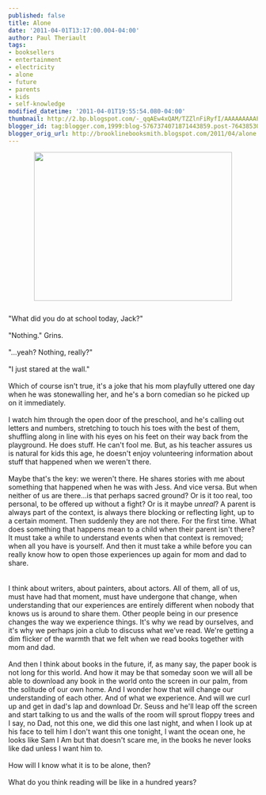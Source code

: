 ```yaml
---
published: false
title: Alone
date: '2011-04-01T13:17:00.004-04:00'
author: Paul Theriault
tags:
- booksellers
- entertainment
- electricity
- alone
- future
- parents
- kids
- self-knowledge
modified_datetime: '2011-04-01T19:55:54.080-04:00'
thumbnail: http://2.bp.blogspot.com/-_qqAEw4xQAM/TZZlnFiRyfI/AAAAAAAAAFQ/8hsaD25UONE/s72-c/kids%2Bwinter%2B2011%2B153.jpg
blogger_id: tag:blogger.com,1999:blog-5767374071871443859.post-7643853029383654881
blogger_orig_url: http://brooklinebooksmith.blogspot.com/2011/04/alone.html
---
```


<a href="http://2.bp.blogspot.com/-_qqAEw4xQAM/TZZlnFiRyfI/AAAAAAAAAFQ/8hsaD25UONE/s1600/kids%2Bwinter%2B2011%2B153.jpg" onblur="try {parent.deselectBloggerImageGracefully();} catch(e) {}"><img style="display:block; margin:0px auto 10px; text-align:center;cursor:pointer; cursor:hand;width: 400px; height: 300px;" src="http://2.bp.blogspot.com/-_qqAEw4xQAM/TZZlnFiRyfI/AAAAAAAAAFQ/8hsaD25UONE/s400/kids%2Bwinter%2B2011%2B153.jpg" border="0" alt="" id="BLOGGER_PHOTO_ID_5590767709602302450" /></a><br />"What did you do at school today, Jack?"<br /><br />"Nothing." Grins.<br /><br />"...yeah? Nothing, really?"<br /><br />"I just stared at the wall."<br /><br />Which of course isn't true, it's a joke that his mom playfully uttered one day when he was stonewalling her, and he's a born comedian so he picked up on it immediately.<br /><br />I watch him through the open door of the preschool, and he's calling out letters and numbers, stretching to touch his toes with the best of them, shuffling along in line with his eyes on his feet on their way back from the playground.  He does stuff.  He can't fool me.  But, as his teacher assures us is natural for kids this age, he doesn't enjoy volunteering information about stuff that happened when we weren't there.<br /><br />Maybe that's the key: we weren't there.  He shares stories with me about something that happened when he was with Jess.  And vice versa.  But when neither of us are there...is that perhaps sacred ground?  Or is it too real, too personal, to be offered up without a fight?  Or is it maybe <i>unreal</i>? A parent is always part of the context, is always there blocking or reflecting light, up to a certain moment. Then suddenly they are not there.  For the first time.  What does something that happens mean to a child when their parent isn't there? It must take a while to understand events when that context is removed; when all you have is yourself.  And then it must take a while before you can really know how to open those experiences up again for mom and dad to share.<br /><br /><br />I think about writers, about painters, about actors.  All of them, all of us, must have had that moment, must have undergone that change, when understanding that our experiences are entirely different when nobody that knows us is around to share them.  Other people being in our presence changes the way we experience things.  It's why we read by ourselves, and it's why we perhaps join a club to discuss what we've read.  We're getting a dim flicker of the warmth that we felt when we read books together with mom and dad.<br /><br />And then I think about books in the future, if, as many say, the paper book is not long for this world.  And how it may be that someday soon we will all be able to download any book in the world onto the screen in our palm, from the solitude of our own home.  And I wonder how that will change our understanding of each other. And of what we experience. And will we curl up and get in dad's lap and download Dr. Seuss and he'll leap off the screen and start talking to us and the walls of the room will sprout floppy trees and I say, no Dad, not this one, we did this one last night, and when I look up at his face to tell him I don't want this one tonight, I want the ocean one, he looks like Sam I Am but that doesn't scare me, in the books he never looks like dad unless I want him to.<br /><br />How will I know what it is to be alone, then?<br /><br />What do you think reading will be like in a hundred years?